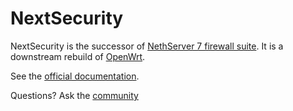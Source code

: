 # NextSecurity

NextSecurity is the successor of [NethServer 7 firewall suite](https://docs.nethserver.org/).
It is a downstream rebuild of [OpenWrt](https://openwrt.org/).

See the [official documentation](https://nethserver.github.io/nextsecurity/).

Questions? Ask the [community](https://community.nethserver.org/)
